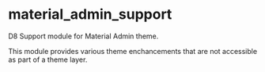 # material_admin_support
D8 Support module for Material Admin theme.

This module provides various theme enchancements that are not accessible as part of a theme layer. 
